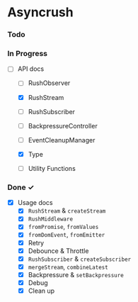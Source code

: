 # Asyncrush

### Todo


### In Progress

- [ ] API docs  
  - [ ] RushObserver
  - [x] RushStream
  - [ ] RushSubscriber 
  - [ ] BackpressureController
  - [ ] EventCleanupManager
  - [x] Type
  - [ ] Utility Functions


### Done ✓

- [x] Usage docs
  - [x] `RushStream` & `createStream`
  - [x] `RushMiddleware`
  - [x] `fromPromise`, `fromValues`
  - [x] `fromDomEvent`, `fromEmitter`
  - [x] Retry
  - [x] Debounce & Throttle
  - [x] `RushSubscriber` & `createSubscriber`
  - [x] `mergeStream`, `combineLatest`
  - [x] Backpressure & `setBackpressure`
  - [x] Debug
  - [x] Clean up

